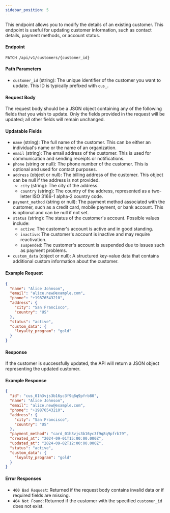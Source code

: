 ```yaml
---
sidebar_position: 5
---
```


This endpoint allows you to modify the details of an existing customer. This endpoint is useful for updating customer information, such as contact details, payment methods, or account status.

#### Endpoint

```http
PATCH /api/v1/customers/{customer_id}
```

#### Path Parameters

- `customer_id` (string): The unique identifier of the customer you want to update. This ID is typically prefixed with `cus_`.

#### Request Body

The request body should be a JSON object containing any of the following fields that you wish to update. Only the fields provided in the request will be updated; all other fields will remain unchanged.

#### Updatable Fields

- `name` (string): The full name of the customer. This can be either an individual's name or the name of an organization.
- `email` (string): The email address of the customer. This is used for communication and sending receipts or notifications.
- `phone` (string or null): The phone number of the customer. This is optional and used for contact purposes.
- `address` (object or null): The billing address of the customer. This object can be null if the address is not provided.
  - `city` (string): The city of the address.
  - `country` (string): The country of the address, represented as a two-letter ISO 3166-1 alpha-2 country code.
- `payment_method` (string or null): The payment method associated with the customer, such as a credit card, mobile payment, or bank account. This is optional and can be null if not set.
- `status` (string): The status of the customer's account. Possible values include:
  - `active`: The customer's account is active and in good standing.
  - `inactive`: The customer's account is inactive and may require reactivation.
  - `suspended`: The customer's account is suspended due to issues such as payment problems.
- `custom_data` (object or null): A structured key-value data that contains additional custom information about the customer.

#### Example Request

```json
{
  "name": "Alice Johnson",
  "email": "alice.new@example.com",
  "phone": "+19876543210",
  "address": {
    "city": "San Francisco",
    "country": "US"
  },
  "status": "active",
  "custom_data": {
    "loyalty_program": "gold"
  }
}
```

#### Response

If the customer is successfully updated, the API will return a JSON object representing the updated customer.

#### Example Response

```json
{
  "id": "cus_01h3vjs3b16yc3f9q8q9pfrb80",
  "name": "Alice Johnson",
  "email": "alice.new@example.com",
  "phone": "+19876543210",
  "address": {
    "city": "San Francisco",
    "country": "US"
  },
  "payment_method": "card_01h3vjs3b16yc3f9q8q9pfrb79",
  "created_at": "2024-09-01T15:00:00.000Z",
  "updated_at": "2024-09-02T12:00:00.000Z",
  "status": "active",
  "custom_data": {
    "loyalty_program": "gold"
  }
}
```

#### Error Responses

- `400 Bad Request`: Returned if the request body contains invalid data or if required fields are missing.
- `404 Not Found`: Returned if the customer with the specified `customer_id` does not exist.
